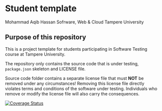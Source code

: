 # Student template
Mohammad Aqib Hassan
Sofrware, Web & Cloud
Tampere University

## Purpose of this repository

This is a project template for students participating in Software Testing course
at Tampere University.

The repository only contains the source code that is under testing, `package.json` skeleton
and LICENSE file.

Source code folder contains a separate license file that must **NOT** be removed under any circumstances!
Removing this license file directly violates terms and conditions of the software under testing.
Individuals who remove or modify the license file will also carry the consequences.

[![Coverage Status](https://coveralls.io/repos/github/aqib-tuni-20/demoApp/badge.svg?branch=master)](https://coveralls.io/github/aqib-tuni-20/demoApp?branch=master)